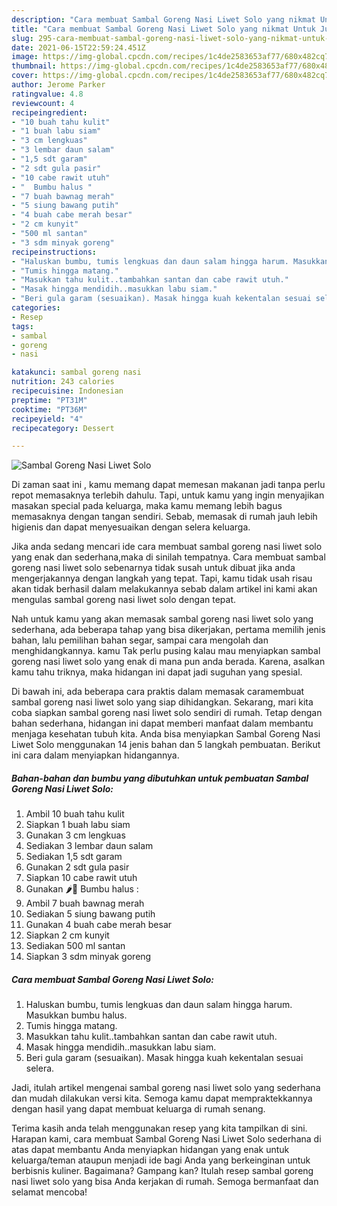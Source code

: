 ```yaml
---
description: "Cara membuat Sambal Goreng Nasi Liwet Solo yang nikmat Untuk Jualan"
title: "Cara membuat Sambal Goreng Nasi Liwet Solo yang nikmat Untuk Jualan"
slug: 295-cara-membuat-sambal-goreng-nasi-liwet-solo-yang-nikmat-untuk-jualan
date: 2021-06-15T22:59:24.451Z
image: https://img-global.cpcdn.com/recipes/1c4de2583653af77/680x482cq70/sambal-goreng-nasi-liwet-solo-foto-resep-utama.jpg
thumbnail: https://img-global.cpcdn.com/recipes/1c4de2583653af77/680x482cq70/sambal-goreng-nasi-liwet-solo-foto-resep-utama.jpg
cover: https://img-global.cpcdn.com/recipes/1c4de2583653af77/680x482cq70/sambal-goreng-nasi-liwet-solo-foto-resep-utama.jpg
author: Jerome Parker
ratingvalue: 4.8
reviewcount: 4
recipeingredient:
- "10 buah tahu kulit"
- "1 buah labu siam"
- "3 cm lengkuas"
- "3 lembar daun salam"
- "1,5 sdt garam"
- "2 sdt gula pasir"
- "10 cabe rawit utuh"
- "  Bumbu halus "
- "7 buah bawnag merah"
- "5 siung bawang putih"
- "4 buah cabe merah besar"
- "2 cm kunyit"
- "500 ml santan"
- "3 sdm minyak goreng"
recipeinstructions:
- "Haluskan bumbu, tumis lengkuas dan daun salam hingga harum. Masukkan bumbu halus."
- "Tumis hingga matang."
- "Masukkan tahu kulit..tambahkan santan dan cabe rawit utuh."
- "Masak hingga mendidih..masukkan labu siam."
- "Beri gula garam (sesuaikan). Masak hingga kuah kekentalan sesuai selera."
categories:
- Resep
tags:
- sambal
- goreng
- nasi

katakunci: sambal goreng nasi 
nutrition: 243 calories
recipecuisine: Indonesian
preptime: "PT31M"
cooktime: "PT36M"
recipeyield: "4"
recipecategory: Dessert

---
```



![Sambal Goreng Nasi Liwet Solo](https://img-global.cpcdn.com/recipes/1c4de2583653af77/680x482cq70/sambal-goreng-nasi-liwet-solo-foto-resep-utama.jpg)

Di zaman  saat ini , kamu memang dapat memesan makanan jadi tanpa perlu repot memasaknya terlebih dahulu. Tapi, untuk kamu yang ingin menyajikan masakan special pada keluarga, maka kamu memang lebih bagus memasaknya dengan tangan sendiri. Sebab, memasak di rumah jauh lebih higienis dan dapat menyesuaikan dengan selera keluarga.

Jika anda sedang mencari ide cara membuat sambal goreng nasi liwet solo yang enak dan sederhana,maka di sinilah tempatnya. Cara membuat sambal goreng nasi liwet solo  sebenarnya tidak susah untuk dibuat jika anda mengerjakannya dengan langkah yang tepat. Tapi, kamu tidak usah risau akan tidak berhasil dalam melakukannya 
sebab dalam artikel ini kami akan mengulas sambal goreng nasi liwet solo dengan tepat.  



Nah untuk kamu yang akan memasak sambal goreng nasi liwet solo yang sederhana, ada beberapa tahap yang bisa dikerjakan, pertama memilih jenis bahan, lalu pemilihan bahan segar, sampai cara mengolah dan menghidangkannya. kamu Tak perlu pusing kalau mau menyiapkan sambal goreng nasi liwet solo yang enak di mana pun anda berada. Karena, asalkan kamu  tahu triknya, maka hidangan ini dapat jadi suguhan yang spesial.

Di bawah ini, ada beberapa cara praktis  dalam memasak caramembuat sambal goreng nasi liwet solo yang siap dihidangkan. Sekarang, mari kita coba siapkan sambal goreng nasi liwet solo sendiri di rumah. Tetap dengan bahan sederhana, hidangan ini dapat memberi manfaat dalam membantu menjaga kesehatan tubuh kita. Anda bisa menyiapkan Sambal Goreng Nasi Liwet Solo menggunakan 14 jenis bahan dan 5 langkah pembuatan. Berikut ini cara dalam menyiapkan hidangannya.

<!--inarticleads1-->

##### Bahan-bahan dan bumbu yang dibutuhkan untuk pembuatan Sambal Goreng Nasi Liwet Solo:

1. Ambil 10 buah tahu kulit
1. Siapkan 1 buah labu siam
1. Gunakan 3 cm lengkuas
1. Sediakan 3 lembar daun salam
1. Sediakan 1,5 sdt garam
1. Gunakan 2 sdt gula pasir
1. Siapkan 10 cabe rawit utuh
1. Gunakan  🌶🧄 Bumbu halus :
1. Ambil 7 buah bawnag merah
1. Sediakan 5 siung bawang putih
1. Gunakan 4 buah cabe merah besar
1. Siapkan 2 cm kunyit
1. Sediakan 500 ml santan
1. Siapkan 3 sdm minyak goreng




<!--inarticleads2-->

##### Cara membuat Sambal Goreng Nasi Liwet Solo:

1. Haluskan bumbu, tumis lengkuas dan daun salam hingga harum. Masukkan bumbu halus.
1. Tumis hingga matang.
1. Masukkan tahu kulit..tambahkan santan dan cabe rawit utuh.
1. Masak hingga mendidih..masukkan labu siam.
1. Beri gula garam (sesuaikan). Masak hingga kuah kekentalan sesuai selera.




Jadi, itulah artikel mengenai  sambal goreng nasi liwet solo  yang sederhana dan mudah dilakukan versi kita. Semoga kamu dapat mempraktekkannya dengan hasil yang dapat membuat keluarga di rumah senang. 

Terima kasih anda telah menggunakan resep yang kita tampilkan di sini. Harapan kami, cara membuat  Sambal Goreng Nasi Liwet Solo sederhana di atas dapat membantu Anda menyiapkan hidangan yang enak untuk keluarga/teman ataupun menjadi ide bagi Anda yang berkeinginan untuk berbisnis kuliner. Bagaimana? Gampang kan? Itulah resep sambal goreng nasi liwet solo yang bisa Anda kerjakan di rumah. Semoga bermanfaat dan selamat mencoba!

